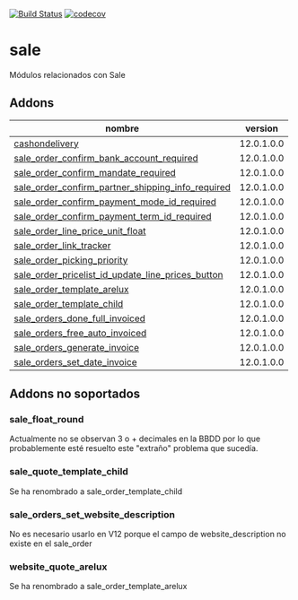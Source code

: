 [![Build Status](https://travis-ci.org/OdooNodrizaTech/sale.svg?branch=12.0)](https://travis-ci.org/OdooNodrizaTech/sale)
[![codecov](https://codecov.io/gh/OdooNodrizaTech/sale/branch/12.0/graph/badge.svg)](https://codecov.io/gh/OdooNodrizaTech/sale)

sale
=========
Módulos relacionados con Sale


Addons
----------------
nombre | version
--- | ---
[cashondelivery](cashondelivery/) | 12.0.1.0.0
[sale_order_confirm_bank_account_required](sale_order_confirm_bank_account_required/) | 12.0.1.0.0
[sale_order_confirm_mandate_required](sale_order_confirm_mandate_required/) | 12.0.1.0.0
[sale_order_confirm_partner_shipping_info_required](sale_order_confirm_partner_shipping_info_required/) | 12.0.1.0.0
[sale_order_confirm_payment_mode_id_required](sale_order_confirm_payment_mode_id_required/) | 12.0.1.0.0
[sale_order_confirm_payment_term_id_required](sale_order_confirm_payment_term_id_required/) | 12.0.1.0.0
[sale_order_line_price_unit_float](sale_order_line_price_unit_float/) | 12.0.1.0.0
[sale_order_link_tracker](sale_order_link_tracker/) | 12.0.1.0.0
[sale_order_picking_priority](sale_order_picking_priority/) | 12.0.1.0.0
[sale_order_pricelist_id_update_line_prices_button](sale_order_pricelist_id_update_line_prices_button/) | 12.0.1.0.0
[sale_order_template_arelux](sale_order_template_arelux/) | 12.0.1.0.0
[sale_order_template_child](sale_order_template_child/) | 12.0.1.0.0
[sale_orders_done_full_invoiced](sale_orders_done_full_invoiced/) | 12.0.1.0.0
[sale_orders_free_auto_invoiced](sale_orders_free_auto_invoiced/) | 12.0.1.0.0
[sale_orders_generate_invoice](sale_orders_generate_invoice/) | 12.0.1.0.0
[sale_orders_set_date_invoice](sale_orders_set_date_invoice/) | 12.0.1.0.0

## Addons no soportados

### sale_float_round
Actualmente no se observan 3 o + decimales en la BBDD por lo que probablemente esté resuelto este "extraño" problema que sucedía.

### sale_quote_template_child
Se ha renombrado a sale_order_template_child

### sale_orders_set_website_description
No es necesario usarlo en V12 porque el campo de website_description no existe en el sale_order

### website_quote_arelux
Se ha renombrado a sale_order_template_arelux
